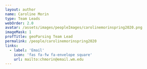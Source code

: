 ```yaml
---
layout: author
name: Caroline Morin
type: Team Leads
webOrder: 2.0
avatar: /assets/images/peopleImages/carolinemorinspring2020.png
imageMask: 1
profTitle: geoParsing Team Lead
permalink: /people/carolinemorinspring2020
links:
  - label: 'Email'
    icon: 'fas fa-fw fa-envelope square'
    url: mailto:chmorin@email.wm.edu
---
```


